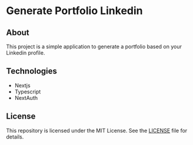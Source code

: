 # Generate Portfolio Linkedin

## About

This project is a simple application to generate a portfolio based on your Linkedin profile.

## Technologies

- Nextjs
- Typescript
- NextAuth

## License

This repository is licensed under the MIT License. See the [LICENSE](/LICENSE) file for details.
